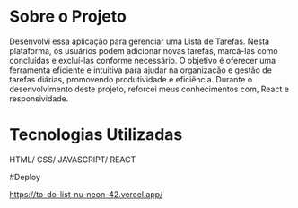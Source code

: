 # Sobre o Projeto

Desenvolvi essa aplicação para gerenciar uma Lista de Tarefas. Nesta plataforma, os usuários podem adicionar novas tarefas, marcá-las como concluídas e excluí-las conforme necessário. O objetivo é oferecer uma ferramenta eficiente e intuitiva para ajudar na organização e gestão de tarefas diárias, promovendo produtividade e eficiência. Durante o desenvolvimento deste projeto, reforcei meus conhecimentos com, React e responsividade.

# Tecnologias Utilizadas 

HTML/
CSS/
JAVASCRIPT/
REACT

#Deploy

https://to-do-list-nu-neon-42.vercel.app/
